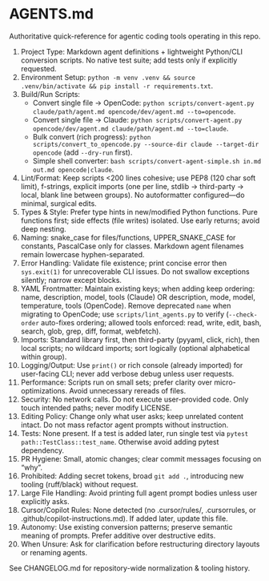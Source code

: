# AGENTS.md

Authoritative quick-reference for agentic coding tools operating in this repo.

1. Project Type: Markdown agent definitions + lightweight Python/CLI conversion scripts. No native test suite; add tests only if explicitly requested.
2. Environment Setup: `python -m venv .venv && source .venv/bin/activate && pip install -r requirements.txt`.
3. Build/Run Scripts:
   - Convert single file → OpenCode: `python scripts/convert-agent.py claude/path/agent.md opencode/dev/agent.md --to=opencode`.
   - Convert single file → Claude: `python scripts/convert-agent.py opencode/dev/agent.md claude/path/agent.md --to=claude`.
   - Bulk convert (rich progress): `python scripts/convert_to_opencode.py --source-dir claude --target-dir opencode` (add `--dry-run` first).
   - Simple shell converter: `bash scripts/convert-agent-simple.sh in.md out.md opencode|claude`.
4. Lint/Format: Keep scripts <200 lines cohesive; use PEP8 (120 char soft limit), f-strings, explicit imports (one per line, stdlib → third-party → local, blank line between groups). No autoformatter configured—do minimal, surgical edits.
5. Types & Style: Prefer type hints in new/modified Python functions. Pure functions first; side effects (file writes) isolated. Use early returns; avoid deep nesting.
6. Naming: snake_case for files/functions, UPPER_SNAKE_CASE for constants, PascalCase only for classes. Markdown agent filenames remain lowercase hyphen-separated.
7. Error Handling: Validate file existence; print concise error then `sys.exit(1)` for unrecoverable CLI issues. Do not swallow exceptions silently; narrow except blocks.
8. YAML Frontmatter: Maintain existing keys; when adding keep ordering: name, description, model, tools (Claude) OR description, mode, model, temperature, tools (OpenCode). Remove deprecated `name` when migrating to OpenCode; use `scripts/lint_agents.py` to verify (`--check-order` auto-fixes ordering; allowed tools enforced: read, write, edit, bash, search, glob, grep, diff, format, webfetch).
9. Imports: Standard library first, then third-party (pyyaml, click, rich), then local scripts; no wildcard imports; sort logically (optional alphabetical within group).
10. Logging/Output: Use `print()` or rich console (already imported) for user-facing CLI; never add verbose debug unless user requests.
11. Performance: Scripts run on small sets; prefer clarity over micro-optimizations. Avoid unnecessary rereads of files.
12. Security: No network calls. Do not execute user-provided code. Only touch intended paths; never modify LICENSE.
13. Editing Policy: Change only what user asks; keep unrelated content intact. Do not mass refactor agent prompts without instruction.
14. Tests: None present. If a test is added later, run single test via `pytest path::TestClass::test_name`. Otherwise avoid adding pytest dependency.
15. PR Hygiene: Small, atomic changes; clear commit messages focusing on “why”.
16. Prohibited: Adding secret tokens, broad `git add .`, introducing new tooling (ruff/black) without request.
17. Large File Handling: Avoid printing full agent prompt bodies unless user explicitly asks.
18. Cursor/Copilot Rules: None detected (no .cursor/rules/, .cursorrules, or .github/copilot-instructions.md). If added later, update this file.
19. Autonomy: Use existing conversion patterns; preserve semantic meaning of prompts. Prefer additive over destructive edits.
20. When Unsure: Ask for clarification before restructuring directory layouts or renaming agents.

See CHANGELOG.md for repository-wide normalization & tooling history.
